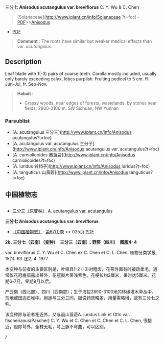 三分七 **Anisodus acutangulus var. breviflorus** C. Y. Wu & C. Chen

> [Solanaceae](http://www.iplant.cn/info/Solanaceae ?t=foc) - [PDF](http://iplant.cn/foc/pdf/Solanaceae.pdf)>>[Anisodus](http://www.iplant.cn/info/Anisodus?t=foc)

 - [PDF](http://www.iplant.cn/foc/pdf/Anisodus.pdf)

> **Comment** : 
> The roots have similar but weaker medical effects than var. *acutangulus*.

## Description

Leaf blade with 1(-3) pairs of coarse teeth. Corolla mostly included, usually only barely exceeding calyx, lobes purplish. Fruiting pedicel to 5 cm. Fl. Jun-Jul, fr. Sep-Nov.

> **Habait** : 
>* Grassy woods, near edges of forests, wastelands, by stones near fields; 2900-3100 m. SW Sichuan, NW Yunnan

### Parsublist

* [A.  acutangulus  三分三](http://www.iplant.cn/info/Anisodus acutangulus?t=foc)
* [A.  acutangulus var. acutangulus  三分子](http://www.iplant.cn/info/Anisodus acutangulus var. acutangulus?t=foc)
* [A.  carniolicoides  赛莨菪](http://www.iplant.cn/info/Anisodus carniolicoides?t=foc)
* [A.  luridus  铃铛子](http://www.iplant.cn/info/Anisodus luridus?t=foc)
* [A.  tanguticus  山莨菪](http://www.iplant.cn/info/Anisodus tanguticus?t=foc)

## 中国植物志

## 
* [三分三（原变种）  A.  acutangulus var. acutangulus](Anisodus-acutangulus-var-acutangulus-三分子(原变种).md)

**三分七 Anisodus acutangulus var. breviflorus**

* [《中国植物志》](http://www.iplant.cn/frps)- [第67(1)卷](http://www.iplant.cn/frps/vol/67(1)) >> 025页 [PDF](http://www.iplant.cn/frps/pdf/67(1)/025.pdf)

**2b. 三分七（云南）（变种）　三分三（云南）；野箊（四川）　图版4: 4**

var. breviflorus C. Y. Wu et C. Chen ex C. Chen et C. L. Chen, 植物分类学报, 15(1): 63. 图2, 4. 1977.

本变种与前者的主要区别是，叶缘具1-2 (-3)对粗齿，花萼外面有时被疏柔毛，通常仅花冠檐部露出萼外，花冠裂片带浅紫色，花梗长约2厘米，果时达5厘米。花期6-7月，果期9月以后。

产云南（西北部）、四川（西南部）；生于海拔2890-3100米的林缘灌木草丛中、荒地或田边石堆中。用途与三分三同，据说药效略差，用量需略增，故有三分七之称。

该变种除与前者相近外，又与丽山莨菪A. luridus Link et Otto var. fischerianus(Pascher) C. Y. Wu et C. Chen et C. Chen et C. L. Chen, 很接近，但除萼外，全株无毛，萼上脉不弯曲，可以区别。

}